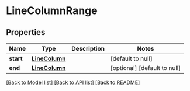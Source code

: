# LineColumnRange
## Properties

Name | Type | Description | Notes
------------ | ------------- | ------------- | -------------
**start** | [**LineColumn**](LineColumn.md) |  | [default to null]
**end** | [**LineColumn**](LineColumn.md) |  | [optional] [default to null]

[[Back to Model list]](../README.md#documentation-for-models) [[Back to API list]](../README.md#documentation-for-api-endpoints) [[Back to README]](../README.md)

